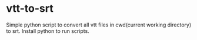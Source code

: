 # vtt-to-srt
Simple python script to convert all vtt files in cwd(current working directory) to srt.
Install python to run scripts.
